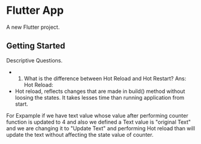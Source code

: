 # Flutter App

A new Flutter project.

## Getting Started

Descriptive Questions.


- 1. What is the difference between Hot Reload and Hot Restart?
Ans: Hot Reload:
- Hot reload, reflects changes that are made in build() method without loosing the states. It takes lesses time than running application from start.

For Expample if we have text value whose value after performing counter function is updated to 4 and also we defined a Text value is "original Text" and we are changing it to "Update Text" and performing Hot reload than will update the text without affecting the state value of counter. 


